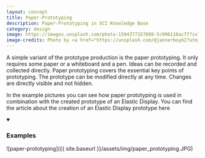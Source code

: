 ```yaml
---
layout: concept
title: Paper-Prototyping
description: Paper-Prototyping in SCI Knowledge Base
category: design
image: https://images.unsplash.com/photo-1594377157609-5c996118ac7f?ixlib=rb-1.2.1&ixid=eyJhcHBfaWQiOjEyMDd9&auto=format&fit=crop&w=1950&q=80
image-credits: Photo by <a href="https://unsplash.com/@jannerboy62?utm_source=unsplash&amp;utm_medium=referral&amp;utm_content=creditCopyText">Nick Fewings</a> on <a href="https://unsplash.com/?utm_source=unsplash&amp;utm_medium=referral&amp;utm_content=creditCopyText">Unsplash</a>
---
```

A simple variant of the prototype production is the paper prototyping. It only requires some paper or a whiteboard and a pen. Ideas can be recorded and collected directly. Paper prototyping covers the essential key points of prototyping. The prototype can be modified directly at any time. Changes are directly visible and not hidden.

In the example pictures you can see how paper prototyping is used in combination with the created prototype of an Elastic Display. You can find the article about the creation of an Elastic Display prototype here

<details markdown="1" open>
<summary><h3>Examples</h3></summary> 

![paper-prototyping]({{ site.baseurl }}/assets/img/paper_prototyping.JPG)

</details>

